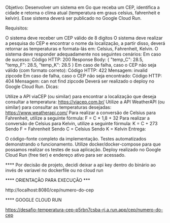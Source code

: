 Objetivo: Desenvolver um sistema em Go que receba um CEP, identifica a cidade e retorna o clima atual (temperatura em graus celsius, fahrenheit e kelvin). Esse sistema deverá ser publicado no Google Cloud Run.

Requisitos:

O sistema deve receber um CEP válido de 8 digitos
O sistema deve realizar a pesquisa do CEP e encontrar o nome da localização, a partir disso, deverá retornar as temperaturas e formata-lás em: Celsius, Fahrenheit, Kelvin.
O sistema deve responder adequadamente nos seguintes cenários:
Em caso de sucesso:
Código HTTP: 200
Response Body: { "temp_C": 28.5, "temp_F": 28.5, "temp_K": 28.5 }
Em caso de falha, caso o CEP não seja válido (com formato correto):
Código HTTP: 422
Mensagem: invalid zipcode
​​​Em caso de falha, caso o CEP não seja encontrado:
Código HTTP: 404
Mensagem: can not find zipcode
Deverá ser realizado o deploy no Google Cloud Run.
Dicas:

Utilize a API viaCEP (ou similar) para encontrar a localização que deseja consultar a temperatura: https://viacep.com.br/
Utilize a API WeatherAPI (ou similar) para consultar as temperaturas desejadas: https://www.weatherapi.com/
Para realizar a conversão de Celsius para Fahrenheit, utilize a seguinte fórmula: F = C * 1,8 + 32
Para realizar a conversão de Celsius para Kelvin, utilize a seguinte fórmula: K = C + 273
Sendo F = Fahrenheit
Sendo C = Celsius
Sendo K = Kelvin
Entrega:

O código-fonte completo da implementação.
Testes automatizados demonstrando o funcionamento.
Utilize docker/docker-compose para que possamos realizar os testes de sua aplicação.
Deploy realizado no Google Cloud Run (free tier) e endereço ativo para ser acessado.

**** Por decisão de projeto, decidi deixar a api key dentro do binário ao invés de variavel no dockerfile ou no cloud run

**** ORIENTAÇÃO PARA EXECUÇÃO ***

http://localhost:8080/cep/numero-do-cep

**** GOOGLE CLOUD RUN

https://desafio-temperatura-cep-p5rbn7csba-rj.a.run.app/cep/numero-do-cep



